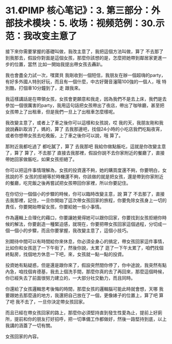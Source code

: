 # 31.《PIMP 核心笔记》：3. 第三部分：外部技术模块：5. 收场：视频范例：30.示范：我改变主意了

接下來你需要掌握的基礎叫做，我改主意了，我把這個方法叫做，算了 不去那了 到我那去，假設你對面是這個女孩，那麼你該想的是，怎麼把她帶到鄰居家更進一步的位置，當然 比如一開始我提出帶女孩去轟趴。

我也會盡全力試一次，嘿寶貝 我剛收到一個短信，我朋友在辦一個超嗨的party，有好多外國人特別好玩，而且有一個什麼，中古好聲音瀋陽100強的一個人，哦 特別酷，打個車10分鐘到了，走 跟我來。

我這樣講話是在帶領女孩，女孩會更願意和我走，因為我們不是去上床，我們是去參加一個很厲害的party，我用這句話把女孩帶出了夜店，帶出了咖啡廳，甚至把女孩帶上了出租車，但是我們一旦上了出租車怎麼樣呢。

我改變主意了，或者上了車之後你可以這樣和女孩說，哎 我的天，我朋友剛和我說說轟趴取消了，媽的，算了 去我那邊吧，找個24小時的小吃店我們吃點夜宵，或者你想帶女孩去吃晚飯，上了車之後你可以說，哦 算了。

那附近我都吃過了 都吃膩了，算了 去我那吧 我給你做點飯吃，這就是你改變主意了，算了 算了，不去那了 直接去我那裡，假設你說不去你家附近的餐廳了，直接帶她回家做飯吃，如果女孩拒絕了。

你可以把這件事情理解為，女孩的投資還不夠，她的購買度還不夠，你要明白，女孩說的不 女孩的拒絕等於時機還不夠，你該做的就是把女孩，還是帶到你家附近的餐廳，吃完飯之後再嘗試把女孩帶回你家裡，所以你要記住。

在你切分一個個小的步驟的時候，你可以臨時改變主意，說 算了 不去那了，直接去我那裡，記住，一旦你開始了這次帶女孩回家的旅程，你要免除女孩身上一切的責任，你要開始帶留女孩，你要給她一些小事情。

作為邏輯上合理化的藉口，你要讓她覺得她可以跟你回家，你要找到女孩拒絕你時候的解法，你要創造一種緊迫感，就現在，你要把帶女孩回家這個過程，分切成一個一個小的步驟，而且你要掌握，我改變主意了，這個小技巧。

別期待中間可以有時間給你來休息，你必須全身心的搞定，帶女孩回家這件事情，比如你和女孩逛了一下午街了，然後你說，太累了 逛了一下午太累了，咱們找個終點房，找個地方休息一下吧，來，女孩就一點一點的投資。

投資她有點疑惑，但是還是跟你來了，假設突然間你停了，你中途說，我突然有點內急，咱找個肯德基，我去上個洗手間，那麼你真的去了再回來，那麼這個時候，你已經失去了前面很努力建立的，一大部分社交動力，而且同時。

你還給了女孩邏輯思考後悔的時間，那麼女孩的邏輯腦可能此時就會想，天哪 我要跟她去那麼遠的地方，我還把自己放在了一個，更像婊子的位置上，算了吧 算了吧 我不去了，一旦你決定帶女孩回家。

而且已經在帶女孩回家的路上，那麼你必須堅持直到發生性愛為止，提前上好廁所，提前和你的朋友打好招呼，把一切準備工作都做好，然後一路堅持到底，以上我講的涵蓋了一切有關。

女孩回家的內容。